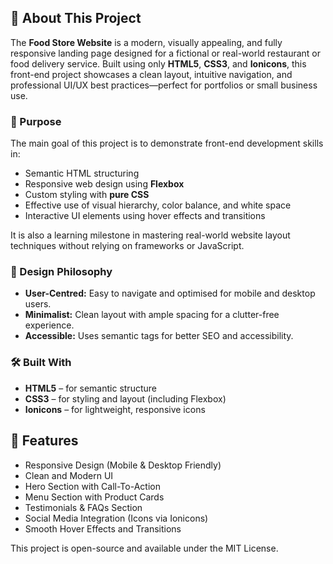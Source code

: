 ## 🧾 About This Project

The **Food Store Website** is a modern, visually appealing, and fully responsive landing page designed for a fictional or real-world restaurant or food delivery service. Built using only **HTML5**, **CSS3**, and **Ionicons**, this front-end project showcases a clean layout, intuitive navigation, and professional UI/UX best practices—perfect for portfolios or small business use.

### 🎯 Purpose

The main goal of this project is to demonstrate front-end development skills in:

* Semantic HTML structuring
* Responsive web design using **Flexbox**
* Custom styling with **pure CSS**
* Effective use of visual hierarchy, color balance, and white space
* Interactive UI elements using hover effects and transitions

It is also a learning milestone in mastering real-world website layout techniques without relying on frameworks or JavaScript.


### 🎨 Design Philosophy

* **User-Centred:** Easy to navigate and optimised for mobile and desktop users.
* **Minimalist:** Clean layout with ample spacing for a clutter-free experience.
* **Accessible:** Uses semantic tags for better SEO and accessibility.

### 🛠️ Built With

* **HTML5** – for semantic structure
* **CSS3** – for styling and layout (including Flexbox)
* **Ionicons** – for lightweight, responsive icons
  
## 📌 Features

-  Responsive Design (Mobile & Desktop Friendly)
-  Clean and Modern UI
-  Hero Section with Call-To-Action
-  Menu Section with Product Cards
-  Testimonials & FAQs Section
-  Social Media Integration (Icons via Ionicons)
-  Smooth Hover Effects and Transitions

This project is open-source and available under the MIT License.


